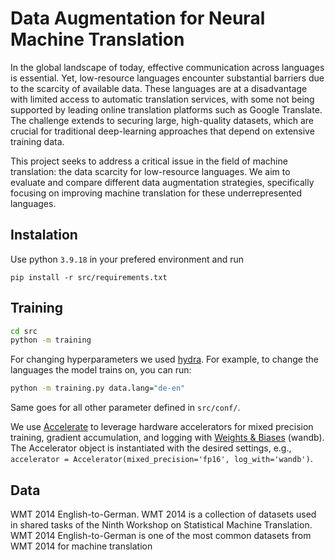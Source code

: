 # Data Augmentation for Neural Machine Translation

In the global landscape of today, effective communication across languages is essential. Yet, low-resource languages encounter substantial barriers due to the scarcity of available data. These languages are at a disadvantage with limited access to automatic translation services, with some not being supported by leading online translation platforms such as Google Translate. The challenge extends to securing large, high-quality datasets, which are crucial for traditional deep-learning approaches that depend on extensive training data.

This project seeks to address a critical issue in the field of machine translation: the data scarcity for low-resource languages. We aim to evaluate and compare different data augmentation strategies, specifically focusing on improving machine translation for these underrepresented languages.

## Instalation

Use python `3.9.18` in your prefered environment and run
```
pip install -r src/requirements.txt
```

## Training

```bash
cd src
python -m training
```

For changing hyperparameters we used [hydra](https://hydra.cc/docs/intro/). For example, to change the languages the model trains on, you can run:

```bash
python -m training.py data.lang="de-en"
```
Same goes for all other parameter defined in `src/conf/`.

We use [Accelerate](https://huggingface.co/docs/accelerate/en/index) to leverage hardware accelerators for mixed precision training, gradient accumulation, and logging with [Weights & Biases](https://wandb.ai/site) (wandb). The Accelerator object is instantiated with the desired settings, e.g., `accelerator = Accelerator(mixed_precision='fp16', log_with='wandb')`.

## Data

WMT 2014 English-to-German. WMT 2014 is a collection of datasets used in shared tasks of the Ninth Workshop
on Statistical Machine Translation. WMT 2014 English-to-German is one of the most common datasets from WMT
2014 for machine translation